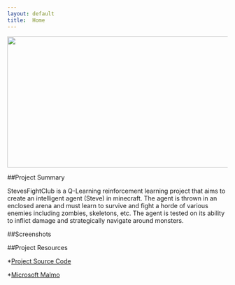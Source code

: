 ```yaml
---
layout: default
title:  Home
---
```


<img src="https://www.windowscentral.com/sites/wpcentral.com/files/styles/xlarge/public/field/image/2016/09/minecraft-main.jpg" id="title" width="1250" height="300">

##Project Summary

StevesFightClub is a Q-Learning reinforcement learning project that aims to create an intelligent agent (Steve) in minecraft. The agent is thrown in an enclosed arena and must learn to survive and fight a horde of various enemies including zombies, skeletons, etc. The agent is tested on its ability to inflict damage and strategically navigate around monsters.

##Screenshots



##Project Resources

*<a href="https://github.com/Slendolan/StevesFightClub">Project Source Code</a>

*<a href="https://github.com/Microsoft/malmo">Microsoft Malmo</a>

